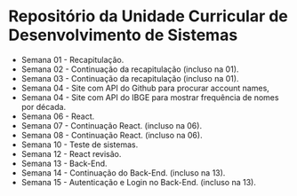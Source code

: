 
# Repositório da Unidade Curricular de Desenvolvimento de Sistemas

- Semana 01 - Recapitulação.
- Semana 02 - Continuação da recapitulação (incluso na 01).
- Semana 03 - Continuação da recapitulação (incluso na 01).
- Semana 04 - Site com API do Github para procurar account names,
- Semana 04 - Site com API do IBGE para mostrar frequência de nomes por década.
- Semana 06 - React.
- Semana 07 - Continuação React. (incluso na 06).
- Semana 08 - Continuação React. (incluso na 06).
- Semana 10 - Teste de sistemas.
- Semana 12 - React revisão.
- Semana 13 - Back-End.
- Semana 14 - Continuação do Back-End. (incluso na 13).
- Semana 15 - Autenticação e Login no Back-End. (incluso na 13).
